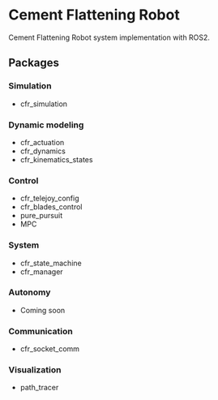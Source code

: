 # Cement Flattening Robot

Cement Flattening Robot system implementation with ROS2.
## Packages

### Simulation

* cfr_simulation

### Dynamic modeling
* cfr_actuation
* cfr_dynamics
* cfr_kinematics_states

### Control
* cfr_telejoy_config
* cfr_blades_control
* pure_pursuit
* MPC

### System
* cfr_state_machine
* cfr_manager

### Autonomy
* Coming soon

### Communication
* cfr_socket_comm

### Visualization
* path_tracer


